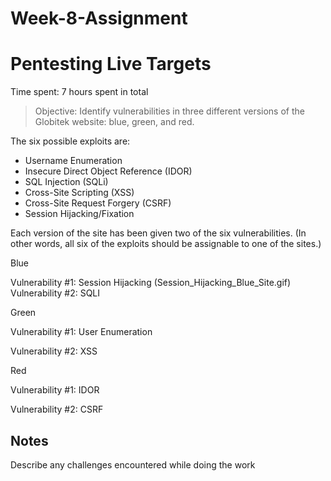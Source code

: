 # Week-8-Assignment
# Pentesting Live Targets

Time spent: 7 hours spent in total

> Objective: Identify vulnerabilities in three different versions of the Globitek website: blue, green, and red.

The six possible exploits are:
* Username Enumeration
* Insecure Direct Object Reference (IDOR)
* SQL Injection (SQLi)
* Cross-Site Scripting (XSS)
* Cross-Site Request Forgery (CSRF)
* Session Hijacking/Fixation

Each version of the site has been given two of the six vulnerabilities. (In other words, all six of the exploits should be assignable to one of the sites.)

Blue

Vulnerability #1: Session Hijacking
(Session_Hijacking_Blue_Site.gif)
Vulnerability #2: SQLI


Green

Vulnerability #1: User Enumeration

Vulnerability #2: XSS


Red

Vulnerability #1: IDOR

Vulnerability #2: CSRF


## Notes

Describe any challenges encountered while doing the work
